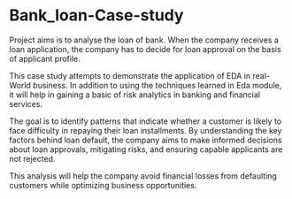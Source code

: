# Bank_loan-Case-study

 Project aims is to analyse the loan of bank. When the company receives a loan application,
 the company has to decide for loan approval on the basis of applicant profile.

 This case study attempts to demonstrate the application of EDA in real-World business. 
 In addition to using the techniques learned in Eda module, it will help in gaining a basic of risk analytics in banking and financial services. 

 The goal is to identify patterns that indicate whether a customer is likely to face difficulty in repaying their loan installments. 
 By understanding the key factors behind loan default, the company aims to make informed decisions about loan approvals, 
 mitigating risks, and ensuring capable applicants are not rejected. 

 This analysis will help the company avoid financial losses from defaulting customers while optimizing business opportunities.
